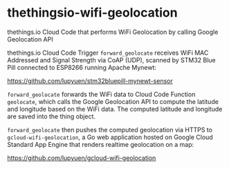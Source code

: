 # thethingsio-wifi-geolocation
thethings.io Cloud Code that performs WiFi Geolocation by calling Google Geolocation API

thethings.io Cloud Code Trigger `forward_geolocate` receives WiFi MAC Addressed and Signal Strength via CoAP (UDP), scanned by STM32 Blue Pill connected to ESP8266 running Apache Mynewt:

https://github.com/lupyuen/stm32bluepill-mynewt-sensor

`forward_geolocate` forwards the WiFi data to Cloud Code Function `geolocate`, which calls the Google Geolocation API to compute the latitude and longitude based on the WiFi data.  The computed latitude and longitude are saved into the thing object.

`forward_geolocate` then pushes the computed geolocation via HTTPS to `gcloud-wifi-geolocation`, a Go web application hosted on Google Cloud Standard App Engine that renders realtime geolocation on a map:

https://github.com/lupyuen/gcloud-wifi-geolocation
